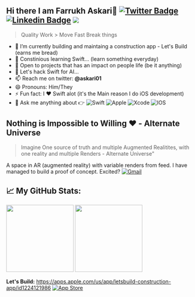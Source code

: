 ## Hi there I am Farrukh Askari👋 [![Twitter Badge](https://img.shields.io/badge/-Twitter-00acee?style=flat&logo=Twitter&logoColor=white)](https://twitter.com/askari01) [![Linkedin Badge](https://img.shields.io/badge/-LinkedIn-0e76a8?style=flat&logo=Linkedin&logoColor=white)](www.linkedin.com/in/askari01) ![](https://visitor-badge.glitch.me/badge?page_id=askari01)

> Quality Work > Move Fast Break things 
- 🔭 I’m currently building and maintaing a construction app - Let's Build (earns me bread)
- 🌱 Constinious learning Swift... (learn something everyday)
- 👯 Open to projects that has an impact on people life (be it anything)
- 🤔 Let's hack Swift for AI...
- 📫 Reach me on twitter: **@askari01**
- 😄 Pronouns: Him/They
- ⚡  Fun fact: I ♥️ Swift alot (it's the Main reason I do iOS development)
- 💬 Ask me anything about 👉  ![Swift](https://img.shields.io/badge/swift-F54A2A?style=flat&logo=swift&logoColor=white) ![Apple](https://img.shields.io/badge/Apple-%23000000.svg?style=flat&logo=apple&logoColor=white) ![Xcode](https://img.shields.io/badge/Xcode-007ACC?style=flat&logo=Xcode&logoColor=white) ![IOS](https://img.shields.io/badge/iOS-000000?style=flat&logo=ios&logoColor=white)

## Nothing is Impossible to Willing ❤️ - Alternate Universe
> Imagine One source of truth and multiple Augmented Realitites, with one reality and multiple Renders - Alternate Universe"


A space in AR (augmented reality) with variable renders from feed. I have managed to build a proof of concept. Excited? [![Gmail](https://img.shields.io/badge/Gmail-D14836?style=flat&logo=gmail&logoColor=white)](mailto:farrukh.askari01@gmail.com)

## 📈 My GitHub Stats:
<p>
  <img height="180em" src="https://github-readme-stats.vercel.app/api?username=askari01&show_icons=true&count_private=true&hide_border=true&layout=compact" />
  <img height="180em" src="https://github-readme-stats.vercel.app/api/top-langs/?username=askari01&exclude_repo=KNN-Image-Classification&show_icons=true&hide_border=true&layout=compact&langs_count=4&count_private=true&hide=objective-c,c%2B%2B"/>
</p>

**Let's Build:** https://apps.apple.com/us/app/letsbuild-construction-app/id1224121986 [![App Store](https://img.shields.io/badge/App_Store-0D96F6?style=flat&logo=app-store&logoColor=white)](https://apps.apple.com/us/app/letsbuild-construction-app/id1224121986)
